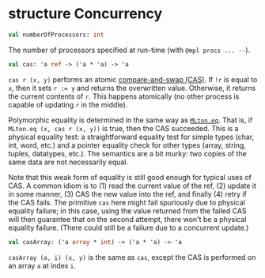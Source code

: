# structure Concurrency

```sml
val numberOfProcessors: int
```

The number of processors specified at run-time (with `@mpl procs ... --`).

```sml
val cas: 'a ref -> ('a * 'a) -> 'a
```

`cas r (x, y)` performs an atomic
[compare-and-swap (CAS)](https://en.wikipedia.org/wiki/Compare-and-swap).
If `!r` is equal to `x`, then it sets `r := y` and returns the overwritten
value. Otherwise, it returns the current contents of `r`. This happens
atomically (no other process is capable of updating `r` in the middle).

Polymorphic equality is determined in the same way as
[`MLton.eq`](http://mlton.org/MLtonStructure). That is, if
`MLton.eq (x, cas r (x, y))` is true, then the CAS succeeded.
This is a physical equality test: a straightforward equality test
for simple types (char, int, word, etc.) and a pointer equality check for
other types (array, string, tuples, datatypes, etc.). The semantics are a bit
murky: two copies of the same data are not necessarily equal.

Note that this weak form of equality is still good enough for typical
uses of CAS. A common idiom is to (1) read the current value of
the ref, (2) update it in some manner, (3) CAS the new value
into the ref, and finally (4) retry if the CAS fails. The primitive `cas`
here might fail spuriously due to physical equality failure; in this case,
using the value returned from the failed CAS will then guarantee that on
the second attempt, there won't be a physical equality failure. (There could
still be a failure due to a concurrent update.)

```sml
val casArray: ('a array * int) -> ('a * 'a) -> 'a
```

`casArray (a, i) (x, y)` is the same as `cas`, except the
CAS is performed on an array `a` at index `i`.
